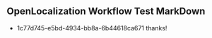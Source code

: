 ## OpenLocalization Workflow Test MarkDown
* 1c77d745-e5bd-4934-bb8a-6b44618ca671 thanks!

<!--HONumber=Jul16_HO4-->


